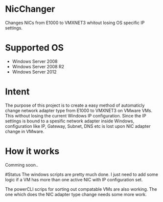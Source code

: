 # NicChanger
Changes NICs from E1000 to VMXNET3 whitout losing OS specific IP settings.

# Supported OS
+ Windows Server 2008
+ Windows Server 2008 R2
+ Windows Server 2012

# Intent
The purpose of this project is to create a easy method of automaticly change network adapter type from E1000 to VMXNET3 on VMware VMs. This without losing the current Windows IP configuration. Since the IP settings is bound to a spesific network adapter inside Windows, configuration like IP, Gateway, Subnet, DNS etc is lost upon NIC adapter change in VMware.

# How it works
Comming soon..

#Status
The windows scripts are pretty much done. I just need to add some logic if a VM has more than one active NIC with IP configuration set.

The powerCLI scrips for sorting out compatable VMs are also working. The one which does the NIC adapter type change needs some more work.
